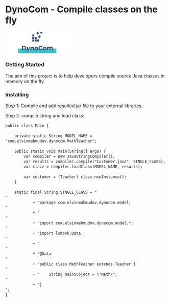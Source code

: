 # DynoCom - Compile classes on the fly

<img src="https://github.com/elvinmahmudov/DynoCom/blob/master/logo.png" width="200"> 

### Getting Started
The aim of this project is to help developers compile source Java classes in memory on the fly.

### Installing
Step 1: Compile and add resulted jar file to your external libraries.

Step 2: compile string and load class:

```
public class Main {

    private static String MODEL_NAME = "com.elvinmahmudov.dynocom.MathTeacher";

    public static void main(String[] args) {
        var compiler = new JavaStringCompiler();
        var results = compiler.compile("Customer.java", SINGLE_CLASS);
        var clazz = compiler.loadClass(MODEL_NAME, results);
        
        var customer = (Teacher) clazz.newInstance();
    }

    static final String SINGLE_CLASS = "                                      "
            + "package com.elvinmahmudov.dynocom.model;                       "
            + "                                                               "
            + "import com.elvinmahmudov.dynocom.model.*;                      "
            + "import lombok.Data;                                            "
            + "                                                               "
            + "@Data                                                          "
            + "public class MathTeacher extends Teacher {                     "
            + "    String mainSubject = \"Math\";                             "
            + "}                                                              ";
}
```